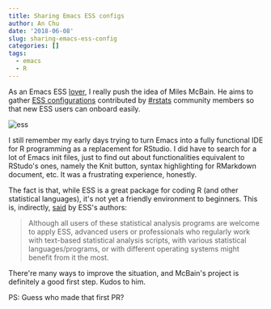 ```yaml
---
title: Sharing Emacs ESS configs
author: An Chu
date: '2018-06-08'
slug: sharing-emacs-ess-config
categories: []
tags:
  - emacs
  - R
---
```


As an Emacs ESS
[lover](https://anchu.rbind.io/2017/10/05/learning-to-love-emacs/), I really
push the idea of Miles McBain. He aims to gather [ESS
configurations](https://github.com/MilesMcBain/esscss) contributed by
[#rstats](https://twitter.com/search?q=%23rstats) community members so that new
ESS users can onboard easily.

![ess](/post/img/2018-06-08-sharing-emacs-ess-config/ess.png)

I still remember my early days trying to turn Emacs into a fully functional IDE
for R programming as a replacement for RStudio. I did have to search for a lot
of Emacs init files, just to find out about functionalities equivalent to
RStudo's ones, namely the Knit button, syntax highlighting for RMarkdown
document, etc. It was a frustrating experience, honestly.

The fact is that, while ESS is a great package for coding R (and other
statistical languages), it's not yet a friendly environment to beginners. This
is, indirectly, [said](http://ess.r-project.org/) by ESS's authors:

> Although all users of these statistical analysis programs are welcome to
> apply ESS, advanced users or professionals who regularly work with text-based
> statistical analysis scripts, with various statistical languages/programs, or
> with different operating systems might benefit from it the most.

There're many ways to improve the situation, and McBain's project is definitely
a good first step. Kudos to him.

PS: Guess who made that first PR?
